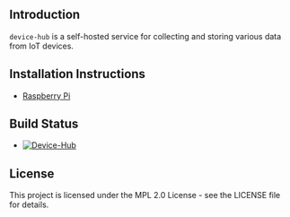 ## Introduction

`device-hub` is a self-hosted service for collecting and storing various data from IoT devices.

## Installation Instructions

- [Raspberry Pi](docs/install/rpi/README.md)

## Build Status

- [![Device-Hub](https://github.com/open-control-systems/device-hub/actions/workflows/build.yml/badge.svg?branch=master)](https://github.com/open-control-systems/device-hub/actions/workflows/build.yml)

## License

This project is licensed under the MPL 2.0 License - see the LICENSE file for details.
